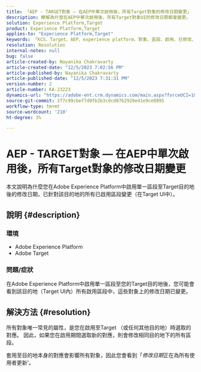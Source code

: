 ```yaml
---
title: 「AEP - TARGET對象 — 在AEP中單次啟用後，所有Target對象的修改日期變更」
description: 瞭解為什麼在AEP中單次啟用後，所有Target對象UI的修改日期都會變更。
solution: Experience Platform,Target
product: Experience Platform,Target
applies-to: "Experience Platform,Target"
keywords: 「KCS、Target、AEP、experience platform、對象、區段、啟用、已修改、日期」
resolution: Resolution
internal-notes: null
bug: false
article-created-by: Nayanika Chakravarty
article-created-date: "12/5/2023 7:02:56 PM"
article-published-by: Nayanika Chakravarty
article-published-date: "12/5/2023 7:31:31 PM"
version-number: 2
article-number: KA-23223
dynamics-url: "https://adobe-ent.crm.dynamics.com/main.aspx?forceUCI=1&pagetype=entityrecord&etn=knowledgearticle&id=072661e3-a093-ee11-be37-6045bd006793"
source-git-commit: 2f7c99cbef7d0fb2b3cdcd8762920e41e9ce0895
workflow-type: tm+mt
source-wordcount: '210'
ht-degree: 3%

---
```


# AEP - TARGET對象 — 在AEP中單次啟用後，所有Target對象的修改日期變更


本文說明為什麼您在Adobe Experience Platform中啟用單一區段至Target目的地後的修改日期，已針對該目的地的所有已啟用區段變更（在Target UI中）。

## 說明 {#description}


### 環境

- Adobe Experience Platform
- Adobe Target


### 問題/症狀

在Adobe Experience Platform中啟用單一區段至您的Target目的地後，您可能會看到該目的地（Target UI內）所有啟用區段中，這些對象上的修改日期已變更。


## 解決方法 {#resolution}


所有對象唯一常見的屬性，是您在啟用至Target （或任何其他目的地）時選取的對應。 因此，如果您在啟用期間選取新的對應，則會修改相同目的地下的所有區段。

套用至目的地本身的對應會影響所有對象，因此您會看到「*修改日期*&#x200B;正在為所有使用者更新&#39;。
